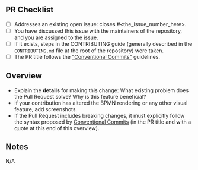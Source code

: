 <!--
👋 Hi, thanks for sending a Pull Request to a repository of the `Process Analytics` project! 💖
Please fill out all fields below and make sure each item is true and [x] checked.
Otherwise we may not be able to review your PR.

Note: core contributors are not required to use this template.
-->

## PR Checklist

- [ ] Addresses an existing open issue: closes #<the_issue_number_here>.
- [ ] You have discussed this issue with the maintainers of the repository, and you are assigned to the issue. 
- [ ] If it exists, steps in the CONTRIBUTING guide (generally described in the `CONTRIBUTING.md` file at the root of the repository) were taken.
- [ ] The PR title follows the ["Conventional Commits"](https://www.conventionalcommits.org/en/v1.0.0/) guidelines.

<!--
The PR title must look like `<type>[optional scope]: <lower case description>`

*type* can be (see existing Pull Request for more elements):
- chore
- docs
- feat
- fix
- refactor
  ...

If defined, the _optional scope_ must be put in parentheses.

Note: The title is used as proposal for the maintainer merging the Pull Request.
-->


## Overview

<!-- Description of what and why is changed, and how the code change does that. -->
- Explain the **details** for making this change: What existing problem does the Pull Request solve? Why is this feature beneficial?
- If your contribution has altered the BPMN rendering or any other visual feature, add screenshots.
- If the Pull Request includes breaking changes, it must explicitly follow the syntax proposed by [Conventional Commits](https://www.conventionalcommits.org/en/v1.0.0/#specification) (in the PR title and with a quote at this end of this overview).


## Notes

<!-- Use this paragraph to provide the reviewer with any additional information. -->

N/A

